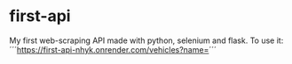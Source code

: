 # first-api
My first web-scraping API made with python, selenium and flask.
To use it:
´´´https://first-api-nhyk.onrender.com/vehicles?name=<NAME OF THE SUBSTANCE>´´´
